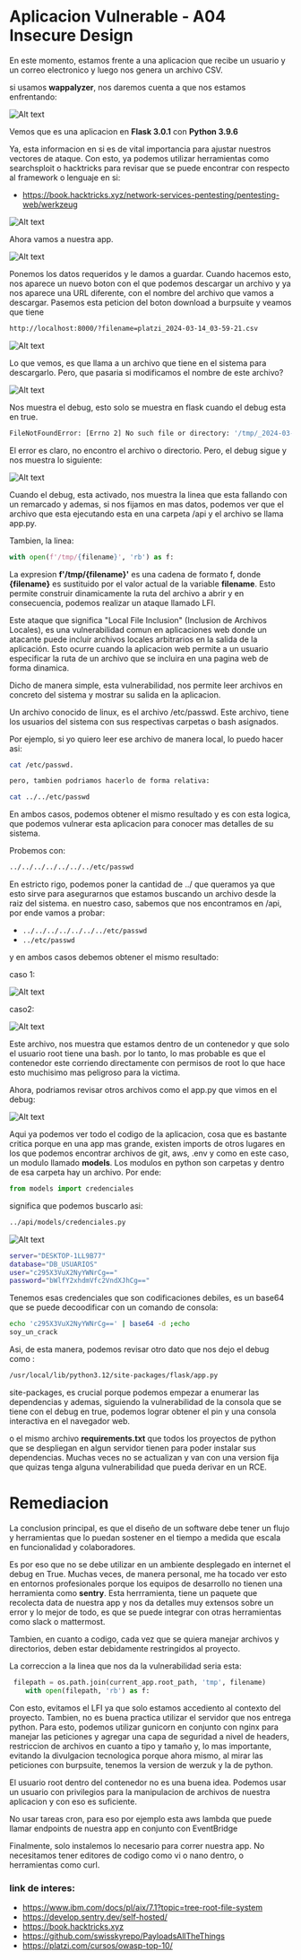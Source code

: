 # Aplicacion Vulnerable - A04 Insecure Design

En este momento, estamos frente a una aplicacion que recibe un usuario y un correo electronico y luego nos genera un archivo CSV.

si usamos **wappalyzer**, nos daremos cuenta a que nos estamos enfrentando:

![Alt text](wappalyzer.png)

Vemos que es una aplicacion en **Flask 3.0.1** con **Python 3.9.6**

Ya, esta informacion en si es de vital importancia para ajustar nuestros vectores de ataque. Con esto, ya podemos utilizar herramientas como searchsploit o hacktricks para revisar que se puede encontrar con respecto al framework o lenguaje en si:

- https://book.hacktricks.xyz/network-services-pentesting/pentesting-web/werkzeug

![Alt text](hack.png)

Ahora vamos a nuestra app.

![Alt text](inicio_web.png)

Ponemos los datos requeridos y le damos a guardar. Cuando hacemos esto, nos aparece un nuevo boton con el que podemos descargar un archivo y ya nos aparece una URL diferente, con el nombre del archivo que vamos a descargar. Pasemos esta peticion del boton download a burpsuite y veamos que tiene

```html
http://localhost:8000/?filename=platzi_2024-03-14_03-59-21.csv
```

![Alt text](descarga.png)

Lo que vemos, es que llama a un archivo que tiene en el sistema para descargarlo. Pero, que pasaria si modificamos el nombre de este archivo? 

![Alt text](debug_true.png)

Nos muestra el debug, esto solo se muestra en flask cuando el debug esta en true. 

```bash
FileNotFoundError: [Errno 2] No such file or directory: '/tmp/_2024-03-14_04-12-59.csv'
```

El error es claro, no encontro el archivo o directorio. Pero, el debug sigue y nos muestra lo siguiente:

![Alt text](path.png)

Cuando el debug, esta activado, nos muestra la linea que esta fallando con un remarcado y ademas, si nos fijamos en mas datos, podemos ver que el archivo que esta ejecutando esta en una carpeta /api y el archivo se llama app.py. 

Tambien, la linea:

```python
with open(f'/tmp/{filename}', 'rb') as f:
```

La expresion **f'/tmp/{filename}'** es una cadena de formato f, donde **{filename}** es sustituido por el valor actual de la variable **filename**. Esto permite construir dinamicamente la ruta del archivo a abrir y en consecuencia, podemos realizar un ataque llamado LFI.

Este ataque que significa "Local File Inclusion" (Inclusion de Archivos Locales), es una vulnerabilidad comun en aplicaciones web donde un atacante puede incluir archivos locales arbitrarios en la salida de la aplicación. Esto ocurre cuando la aplicacion web permite a un usuario especificar la ruta de un archivo que se incluira en una pagina web de forma dinamica.

Dicho de manera simple, esta vulnerabilidad, nos permite leer archivos en concreto del sistema y mostrar su salida en la aplicacion. 

Un archivo conocido de linux, es el archivo /etc/passwd. Este archivo, tiene los usuarios del sistema con sus respectivas carpetas o bash asignados. 

Por ejemplo, si yo quiero leer ese archivo de manera local, lo puedo hacer asi:

```bash
cat /etc/passwd. 

pero, tambien podriamos hacerlo de forma relativa:

cat ../../etc/passwd
```

En ambos casos, podemos obtener el mismo resultado y es con esta logica, que podemos vulnerar esta aplicacion para conocer mas detalles de su sistema. 

Probemos con:

```bash
../../../../../../../etc/passwd
```

En estricto rigo, podemos poner la cantidad de ../ que queramos ya que esto sirve para asegurarnos que estamos buscando un archivo desde la raiz del sistema. en nuestro caso, sabemos que nos encontramos en /api, por ende vamos a probar:

* ```../../../../../../../etc/passwd```
* ```../etc/passwd```

y en ambos casos debemos obtener el mismo resultado:

caso 1:

![Alt text](lfi1.png)

caso2:

![Alt text](lfi2.png)

Este archivo, nos muestra que estamos dentro de un contenedor y que solo el usuario root tiene una bash. por lo tanto, lo mas probable es que el contenedor este corriendo directamente con permisos de root lo que hace esto muchisimo mas peligroso para la victima. 

Ahora, podriamos revisar otros archivos como el app.py que vimos en el debug:

![Alt text](app.png)

Aqui ya podemos ver todo el codigo de la aplicacion, cosa que es bastante critica porque en una app mas grande, existen imports de otros lugares en los que podemos encontrar archivos de git, aws, .env y como en este caso, un modulo llamado **models**.
Los modulos en python son carpetas y dentro de esa carpeta hay un archivo. 
Por ende:

```python 
from models import credenciales
```

significa que podemos buscarlo asi:

```bash
../api/models/credenciales.py
```

![Alt text](db.png)

```bash
server="DESKTOP-1LL9B77"
database="DB_USUARIOS"
user="c295X3VuX2NyYWNrCg=="
password="bWlfY2xhdmVfc2VndXJhCg=="
```
Tenemos esas credenciales que son codificaciones debiles, es un base64 que se puede decoodificar con un comando de consola:

```bash
echo 'c295X3VuX2NyYWNrCg==' | base64 -d ;echo
soy_un_crack
```

Asi, de esta manera, podemos revisar otro dato que nos dejo el debug como :

```bash
/usr/local/lib/python3.12/site-packages/flask/app.py
```
site-packages, es crucial porque podemos empezar a enumerar las dependencias y ademas, siguiendo la vulnerabilidad de la consola que se tiene con el debug en true, podemos lograr obtener el pin y una consola interactiva en el navegador web.

o el mismo archivo **requirements.txt** que todos los proyectos de python que se despliegan en algun servidor tienen para poder instalar sus dependencias. Muchas veces  no se actualizan y van con una version fija que quizas tenga alguna vulnerabilidad que pueda derivar en un RCE.

# Remediacion

La conclusion principal, es que el diseño de un software debe tener un flujo y herramientas que lo puedan sostener en el tiempo a medida que escala en funcionalidad y colaboradores.

Es por eso que no se debe utilizar en un ambiente desplegado en internet el debug en True. Muchas veces, de manera personal, me ha tocado ver esto en entornos profesionales porque los equipos de desarrollo no tienen una herramienta como **sentry**. Esta herrramienta, tiene un paquete que recolecta data de nuestra app y nos da detalles muy extensos sobre un error y lo mejor de todo, es que se puede integrar con otras herramientas como slack o mattermost.

Tambien, en cuanto a codigo, cada vez que se quiera manejar archivos y directorios, deben estar debidamente restringidos al proyecto.

La correccion a la linea que nos da la vulnerabilidad seria esta:

```python
 filepath = os.path.join(current_app.root_path, 'tmp', filename)
    with open(filepath, 'rb') as f:
```

Con esto, evitamos el LFI ya que solo estamos accediento al contexto del proyecto. 
Tambien, no es buena practica utilizar el servidor que nos entrega python. Para esto, podemos utilizar gunicorn en conjunto con nginx para manejar las peticiones y agregar una capa de seguridad a nivel de headers, restriccion de archivos en cuanto a tipo y tamaño y, lo mas importante, evitando la divulgacion tecnologica porque ahora mismo, al mirar las peticiones con burpsuite, tenemos la version de werzuk y la de python.

El usuario root dentro del contenedor no es una buena idea. Podemos usar un usuario con privilegios para la manipulacion de archivos de nuestra aplicacion y con eso es suficiente.

No usar tareas cron, para eso por ejemplo esta aws lambda que puede llamar endpoints de nuestra app en conjunto con EventBridge

Finalmente, solo instalemos lo necesario para correr nuestra app. No necesitamos tener editores de codigo como vi o nano dentro, o herramientas como curl.

### link de interes:

* https://www.ibm.com/docs/pl/aix/7.1?topic=tree-root-file-system
* https://develop.sentry.dev/self-hosted/
* https://book.hacktricks.xyz
* https://github.com/swisskyrepo/PayloadsAllTheThings
* https://platzi.com/cursos/owasp-top-10/
